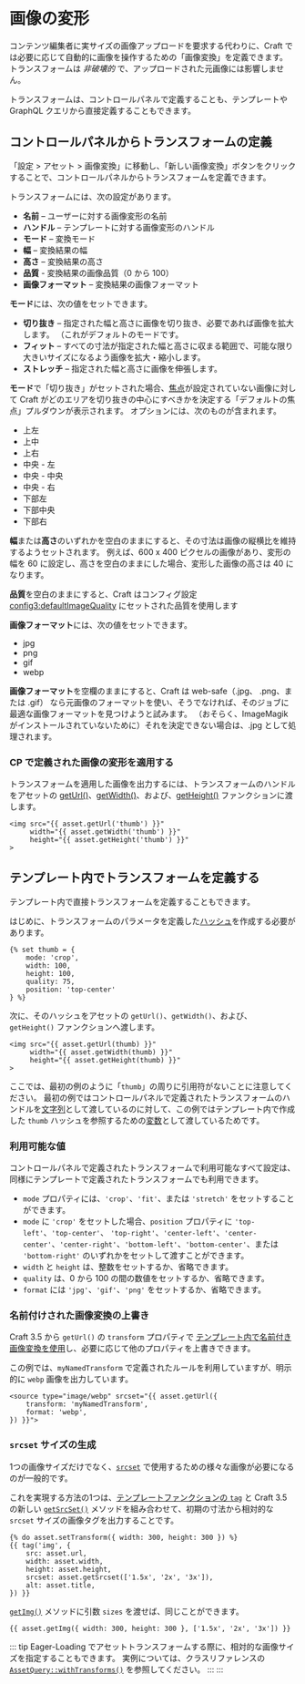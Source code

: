# 画像の変形

コンテンツ編集者に実サイズの画像アップロードを要求する代わりに、Craft では必要に応じて自動的に画像を操作するための「画像変換」を定義できます。 トランスフォームは _非破壊的_ で、アップロードされた元画像には影響しません。

トランスフォームは、コントロールパネルで定義することも、テンプレートや GraphQL クエリから直接定義することもできます。

## コントロールパネルからトランスフォームの定義

「設定 > アセット > 画像変換」に移動し、「新しい画像変換」ボタンをクリックすることで、コントロールパネルからトランスフォームを定義できます。

トランスフォームには、次の設定があります。

- **名前** – ユーザーに対する画像変形の名前
- **ハンドル** – テンプレートに対する画像変形のハンドル
- **モード** – 変換モード
- **幅** – 変換結果の幅
- **高さ** – 変換結果の高さ
- **品質** - 変換結果の画像品質（0 から 100）
- **画像フォーマット** – 変換結果の画像フォーマット

**モード**には、次の値をセットできます。

- **切り抜き** – 指定された幅と高さに画像を切り抜き、必要であれば画像を拡大します。 （これがデフォルトのモードです。
- **フィット**  – すべての寸法が指定された幅と高さに収まる範囲で、可能な限り大きいサイズになるよう画像を拡大・縮小します。
- **ストレッチ** – 指定された幅と高さに画像を伸張します。

**モード**で「切り抜き」がセットされた場合、[焦点](assets.md#focal-points)が設定されていない画像に対して Craft がどのエリアを切り抜きの中心にすべきかを決定する「デフォルトの焦点」プルダウンが表示されます。 オプションには、次のものが含まれます。

- 上左
- 上中
- 上右
- 中央 - 左
- 中央 - 中央
- 中央 - 右
- 下部左
- 下部中央
- 下部右

**幅**または**高さ**のいずれかを空白のままにすると、その寸法は画像の縦横比を維持するようセットされます。 例えば、600 x 400 ピクセルの画像があり、変形の幅を 60 に設定し、高さを空白のままにした場合、変形した画像の高さは 40 になります。

**品質**を空白のままにすると、Craft はコンフィグ設定 <config3:defaultImageQuality> にセットされた品質を使用します

**画像フォーマット**には、次の値をセットできます。

- jpg
- png
- gif
- webp

**画像フォーマット**を空欄のままにすると、Craft は web-safe（.jpg、 .png、または .gif） なら元画像のフォーマットを使い、そうでなければ、そのジョブに最適な画像フォーマットを見つけようと試みます。 （おそらく、ImageMagik がインストールされていないために）それを決定できない場合は、.jpg として処理されます。

### CP で定義された画像の変形を適用する

トランスフォームを適用した画像を出力するには、トランスフォームのハンドルをアセットの [getUrl()](craft3:craft\elements\Asset::getUrl())、[getWidth()](craft3:craft\elements\Asset::getWidth())、および、[getHeight()](craft3:craft\elements\Asset::getHeight()) ファンクションに渡します。

```twig
<img src="{{ asset.getUrl('thumb') }}"
     width="{{ asset.getWidth('thumb') }}"
     height="{{ asset.getHeight('thumb') }}"
>
```

## テンプレート内でトランスフォームを定義する

テンプレート内で直接トランスフォームを定義することもできます。

はじめに、トランスフォームのパラメータを定義した[ハッシュ](dev/twig-primer.md#hashes)を作成する必要があります。

```twig
{% set thumb = {
    mode: 'crop',
    width: 100,
    height: 100,
    quality: 75,
    position: 'top-center'
} %}
```

次に、そのハッシュをアセットの `getUrl()`、`getWidth()`、および、`getHeight()` ファンクションへ渡します。

```twig
<img src="{{ asset.getUrl(thumb) }}"
     width="{{ asset.getWidth(thumb) }}"
     height="{{ asset.getHeight(thumb) }}"
>
```

ここでは、最初の例のように「`thumb`」の周りに引用符がないことに注意してください。 最初の例ではコントロールパネルで定義されたトランスフォームのハンドルを[文字列](dev/twig-primer.md#strings)として渡しているのに対して、この例ではテンプレート内で作成した `thumb` ハッシュを参照するための[変数](dev/twig-primer.md#variables)として渡しているためです。

### 利用可能な値

コントロールパネルで定義されたトランスフォームで利用可能なすべて設定は、同様にテンプレートで定義されたトランスフォームでも利用できます。

- `mode` プロパティには、`'crop'`、`'fit'`、または `'stretch'` をセットすることができます。
- `mode` に `'crop'` をセットした場合、`position` プロパティに `'top-left'`、`'top-center'`、 `'top-right'`、`'center-left'`、`'center-center'`、`'center-right'`、`'bottom-left'`、`'bottom-center'`、または `'bottom-right'` のいずれかをセットして渡すことができます。
- `width` と `height` は、整数をセットするか、省略できます。
- `quality` は、0 から 100 の間の数値をセットするか、省略できます。
- `format` には `'jpg'`、`'gif'`、`'png'` をセットするか、省略できます。

### 名前付けされた画像変換の上書き

Craft 3.5 から `getUrl()` の `transform` プロパティで [テンプレート内で名前付き画像変換を使用](#applying-cp-defined-transforms-to-images)し、必要に応じて他のプロパティを上書きできます。

この例では、`myNamedTransform` で定義されたルールを利用していますが、明示的に `webp` 画像を出力しています。

```twig
<source type="image/webp" srcset="{{ asset.getUrl({
    transform: 'myNamedTransform',
    format: 'webp',
}) }}">
```

### `srcset` サイズの生成

1つの画像サイズだけでなく、[`srcset`](https://www.w3schools.com/tags/att_source_srcset.asp) で使用するための様々な画像が必要になるのが一般的です。

これを実現する方法の1つは、[テンプレートファンクションの `tag`](dev/functions.md#tag) と Craft 3.5 の新しい [`getSrcSet()`](craft3:craft\elements\Asset::getSrcSet()) メソッドを組み合わせて、初期の寸法から相対的な `srcset` サイズの画像タグを出力することです。

```twig
{% do asset.setTransform({ width: 300, height: 300 }) %}
{{ tag('img', {
    src: asset.url,
    width: asset.width,
    height: asset.height,
    srcset: asset.getSrcset(['1.5x', '2x', '3x']),
    alt: asset.title,
}) }}
```

[`getImg()`](craft3:craft\elements\Asset::getImg()) メソッドに引数 `sizes` を渡せば、同じことができます。

```twig
{{ asset.getImg({ width: 300, height: 300 }, ['1.5x', '2x', '3x']) }}
```

::: tip
Eager-Loading でアセットトランスフォームする際に、相対的な画像サイズを指定することもできます。 実例については、クラスリファレンスの [`AssetQuery::withTransforms()`](craft3:craft\elements\db\AssetQuery::withTransforms()) を参照してください。 :::
:::
